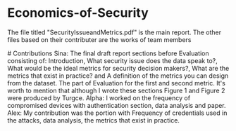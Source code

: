 ﻿# Economics-of-Security
The file titled "SecurityIssueandMetrics.pdf" is the main report. The other files based on their contributer are the works of team members

﻿# Contributions
Sina:
The final draft report sections before Evaluation consisting of: Introduction, What security issue does the data speak to?, What would be the ideal metrics for security decision makers?, What are the metrics that exist in practice? and A definition of the metrics you can design from the dataset. The part of Evaluation for the first and second metric. It's worth to mention that although I wrote these sections Figure 1 and Figure 2 were produced by Turgce.
Alpha:
I worked on the frequency of compromised devices with authentication section, data analysis and paper.
Alex:
My contribution was the portion with Frequency of credentials used in the attacks, data analysis, the metrics that exist in practice.
